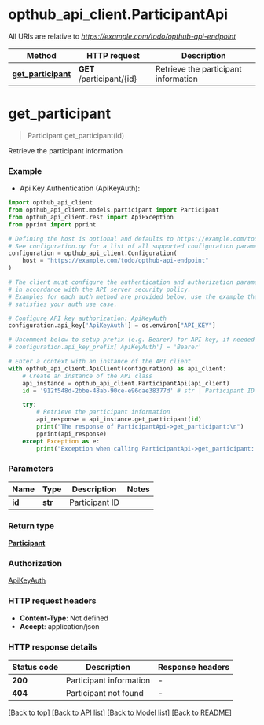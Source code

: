 # opthub_api_client.ParticipantApi

All URIs are relative to *https://example.com/todo/opthub-api-endpoint*

Method | HTTP request | Description
------------- | ------------- | -------------
[**get_participant**](ParticipantApi.md#get_participant) | **GET** /participant/{id} | Retrieve the participant information


# **get_participant**
> Participant get_participant(id)

Retrieve the participant information

### Example

* Api Key Authentication (ApiKeyAuth):

```python
import opthub_api_client
from opthub_api_client.models.participant import Participant
from opthub_api_client.rest import ApiException
from pprint import pprint

# Defining the host is optional and defaults to https://example.com/todo/opthub-api-endpoint
# See configuration.py for a list of all supported configuration parameters.
configuration = opthub_api_client.Configuration(
    host = "https://example.com/todo/opthub-api-endpoint"
)

# The client must configure the authentication and authorization parameters
# in accordance with the API server security policy.
# Examples for each auth method are provided below, use the example that
# satisfies your auth use case.

# Configure API key authorization: ApiKeyAuth
configuration.api_key['ApiKeyAuth'] = os.environ["API_KEY"]

# Uncomment below to setup prefix (e.g. Bearer) for API key, if needed
# configuration.api_key_prefix['ApiKeyAuth'] = 'Bearer'

# Enter a context with an instance of the API client
with opthub_api_client.ApiClient(configuration) as api_client:
    # Create an instance of the API class
    api_instance = opthub_api_client.ParticipantApi(api_client)
    id = '912f548d-2bbe-48ab-90ce-e96dae38377d' # str | Participant ID

    try:
        # Retrieve the participant information
        api_response = api_instance.get_participant(id)
        print("The response of ParticipantApi->get_participant:\n")
        pprint(api_response)
    except Exception as e:
        print("Exception when calling ParticipantApi->get_participant: %s\n" % e)
```



### Parameters


Name | Type | Description  | Notes
------------- | ------------- | ------------- | -------------
 **id** | **str**| Participant ID | 

### Return type

[**Participant**](Participant.md)

### Authorization

[ApiKeyAuth](../README.md#ApiKeyAuth)

### HTTP request headers

 - **Content-Type**: Not defined
 - **Accept**: application/json

### HTTP response details

| Status code | Description | Response headers |
|-------------|-------------|------------------|
**200** | Participant information |  -  |
**404** | Participant not found |  -  |

[[Back to top]](#) [[Back to API list]](../README.md#documentation-for-api-endpoints) [[Back to Model list]](../README.md#documentation-for-models) [[Back to README]](../README.md)

